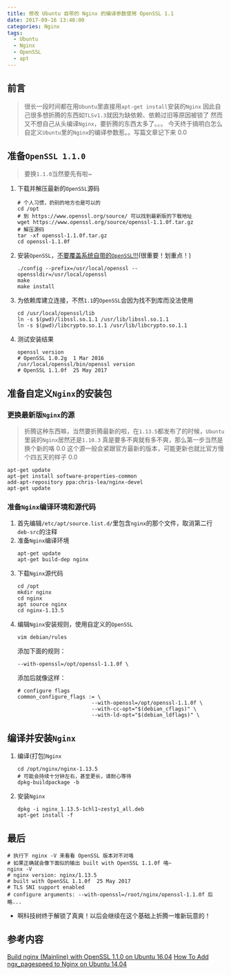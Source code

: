 ```yaml
---
title: 修改 Ubuntu 自带的 Nginx 的编译参数使用 OpenSSL 1.1
date: 2017-09-16 13:48:00
categories: Nginx
tags:
  - Ubuntu
  - Nginx
  - OpenSSL
  - apt
---
```

## 前言
> 很长一段时间都在用`Ubuntu`里直接用`apt-get install`安装的`Nginx`
> 因此自己很多想折腾的东西如`TLSv1.3`就因为缺依赖、依赖过旧等原因被锁了
> 然而又不想自己从头编译`Nginx`，要折腾的东西太多了。。。
> 今天终于搞明白怎么自定义`Ubuntu`里的`Nginx`的编译参数惹。。写篇文章记下来 0.0

<!-- more -->
## 准备`OpenSSL 1.1.0`
> 要换`1.1.0`当然要先有啦~

1. 下载并解压最新的`OpenSSL`源码
   ```shell
   # 个人习惯，扔别的地方也是可以的
   cd /opt
   # 到 https://www.openssl.org/source/ 可以找到最新版的下载地址
   wget https://www.openssl.org/source/openssl-1.1.0f.tar.gz
   # 解压源码
   tar -xf openssl-1.1.0f.tar.gz
   cd openssl-1.1.0f
   ```
2. 安装`OpenSSL`，<u>不要覆盖系统自带的`OpenSSL`!!!</u>(很重要！划重点！)
   ```shell
   ./config --prefix=/usr/local/openssl --openssldir=/usr/local/openssl
   make
   make install
   ```
3. 为依赖库建立连接，不然`1.1`的`OpenSSL`会因为找不到库而没法使用
   ```shell
   cd /usr/local/openssl/lib
   ln -s $(pwd)/libssl.so.1.1 /usr/lib/libssl.so.1.1
   ln -s $(pwd)/libcrypto.so.1.1 /usr/lib/libcrypto.so.1.1
   ```
4. 测试安装结果
   ```shell
   openssl version
   # OpenSSL 1.0.2g  1 Mar 2016
   /usr/local/openssl/bin/openssl version
   # OpenSSL 1.1.0f  25 May 2017
   ```

## 准备自定义`Nginx`的安装包
### 更换最新版`Nginx`的源
> 折腾这种东西嘛，当然要折腾最新的啦，在`1.13.5`都发布了的时候，`Ubuntu`里装的`Nginx`居然还是`1.10.3`
> 真是要多不爽就有多不爽，那么第一步当然是换个新的咯 0.0
> 这个源一般会紧跟官方最新的版本，可能更新也就比官方慢个四五天的样子 0.0

```shell
apt-get update
apt-get install software-properties-common
add-apt-repository ppa:chris-lea/nginx-devel
apt-get update
```

### 准备`Nginx`编译环境和源代码
1. 首先编辑`/etc/apt/source.list.d/`里包含`nginx`的那个文件，取消第二行`deb-src`的注释
2. 准备`Nginx`编译环境
   ```shell
   apt-get update
   apt-get build-dep nginx
   ```
3. 下载`Nginx`源代码
   ```shell
   cd /opt
   mkdir nginx
   cd nginx
   apt source nginx
   cd nginx-1.13.5
   ```
4. 编辑`Nginx`安装规则，使用自定义的`OpenSSL`
   ```shell
   vim debian/rules
   ```
   添加下面的规则：
   ```
   --with-openssl=/opt/openssl-1.1.0f \
   ```
   添加后就像这样：
   ```
   # configure flags
   common_configure_flags := \
                           --with-openssl=/opt/openssl-1.1.0f \
                           --with-cc-opt="$(debian_cflags)" \
                           --with-ld-opt="$(debian_ldflags)" \
   ```

## 编译并安装`Nginx`
1. 编译(打包)`Nginx`
   ```shell
   cd /opt/nginx/nginx-1.13.5
   # 可能会持续十分钟左右，甚至更长，请耐心等待
   dpkg-buildpackage -b
   ```
2. 安装`Nginx`
   ```shell
   dpkg -i nginx_1.13.5-1chl1~zesty1_all.deb
   apt-get install -f
   ```

## 最后
```shell
# 执行下 nginx -V 来看看 OpenSSL 版本对不对咯
# 如果正确就会像下面似的输出 built with OpenSSL 1.1.0f 咯~
nginx -V
# nginx version: nginx/1.13.5
# built with OpenSSL 1.1.0f  25 May 2017
# TLS SNI support enabled
# configure arguments: --with-openssl=/root/nginx/openssl-1.1.0f 后略...
```

* 啊科技树终于解锁了真爽！以后会继续在这个基础上折腾一堆新玩意的！

## 参考内容
[Build nginx (Mainline) with OpenSSL 1.1.0 on Ubuntu 16.04](https://blog.jetmirshatri.com/build-nginx-mainline-with-openssl-1-1-0-on-ubuntu-16-04/)
[How To Add ngx_pagespeed to Nginx on Ubuntu 14.04](https://www.digitalocean.com/community/tutorials/how-to-add-ngx_pagespeed-to-nginx-on-ubuntu-14-04)
